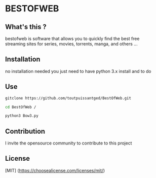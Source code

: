 # BESTOFWEB
## What's this ?
bestofweb is software that allows you to quickly find
the best free streaming sites for series, movies, torrents,
manga, and others ...

## Installation

no installation needed
you just need to have python 3.x install
and to do

## Use

``` bash
gitclone https://github.com/toutpuissantged/BestOfWeb.git

cd BestOfWeb /

python3 Bow3.py
```

## Contribution
I invite the opensource community to contribute to this project

## License
[MIT] (https://choosealicense.com/licenses/mit/)
